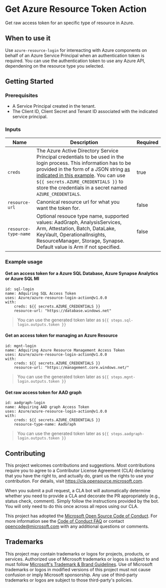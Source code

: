 # Get Azure Resource Token Action

Get raw access token for an specific type of resource in Azure. 

## When to use it

Use `azure-resource-login` for intereacting with Azure components on behalf of an Azure Service Principal when an authentication token is required. You can use the authentication token to use any Azure API, dependening on the resource type you selected.

## Getting Started

### Prerequisites

- A Service Principal created in the tenant.
- The Client ID, Client Secret and Tenant ID associated with the indicated service principal.

### Inputs

| Name | Description | Required |
| --- | --- | --- |
| `creds` | The Azure Active Directory Service Principal credentials to be used in the login process. This information has to be provided in the form of a JSON string [as indicated in this example](https://github.com/marketplace/actions/azure-login#configure-deployment-credentials). You can use <nobr>`${{ secrets.AZURE_CREDENTIALS }}`</nobr> to store the credentials in a secret named `AZURE_CREDENTIALS`. | true |
| <nobr>`resource-url`</nobr> | Canonical resource url for what you want the token for. | false |
| <nobr>`resource-type-name`</nobr> | Optional resouce type name, supported values: AadGraph, AnalysisServices, Arm, Attestation, Batch, DataLake, KeyVault, OperationalInsights, ResourceManager, Storage, Synapse. Default value is Arm if not specified. | false |

### Example usage

#### Get an access token for a Azure SQL Database, Azure Synapse Analytics or Azure SQL MI

```
id: sql-login
name: Adquiring SQL Access Token
uses: Azure/azure-resource-login-action@v1.0.0
with:
    creds: ${{ secrets.AZURE_CREDENTIALS }}
    resource-url: "https://database.windows.net"
```

> You can use the generated token later as `${{ steps.sql-login.outputs.token }}`

#### Get an access token for managing an Azure Resource

```
id: mgnt-login
name: Adquiring Azure Resource Management Access Token
uses: Azure/azure-resource-login-action@v1.0.0
with:
    creds: ${{ secrets.AZURE_CREDENTIALS }}
    resource-url: "https://management.core.windows.net/"
```

> You can use the generated token later as `${{ steps.mgnt-login.outputs.token }}`

#### Get raw access token for AAD graph

```
id: aadgraph-login
name: Adquiring AAD graph Access Token
uses: Azure/azure-resource-login-action@v1.0.0
with:
    creds: ${{ secrets.AZURE_CREDENTIALS }}
    resource-type-name: AadGraph
```

> You can use the generated token later as `${{ steps.aadgraph-login.outputs.token }}`

## Contributing

This project welcomes contributions and suggestions.  Most contributions require you to agree to a
Contributor License Agreement (CLA) declaring that you have the right to, and actually do, grant us
the rights to use your contribution. For details, visit https://cla.opensource.microsoft.com.

When you submit a pull request, a CLA bot will automatically determine whether you need to provide
a CLA and decorate the PR appropriately (e.g., status check, comment). Simply follow the instructions
provided by the bot. You will only need to do this once across all repos using our CLA.

This project has adopted the [Microsoft Open Source Code of Conduct](https://opensource.microsoft.com/codeofconduct/).
For more information see the [Code of Conduct FAQ](https://opensource.microsoft.com/codeofconduct/faq/) or
contact [opencode@microsoft.com](mailto:opencode@microsoft.com) with any additional questions or comments.

## Trademarks

This project may contain trademarks or logos for projects, products, or services. Authorized use of Microsoft 
trademarks or logos is subject to and must follow 
[Microsoft's Trademark & Brand Guidelines](https://www.microsoft.com/en-us/legal/intellectualproperty/trademarks/usage/general).
Use of Microsoft trademarks or logos in modified versions of this project must not cause confusion or imply Microsoft sponsorship.
Any use of third-party trademarks or logos are subject to those third-party's policies.

